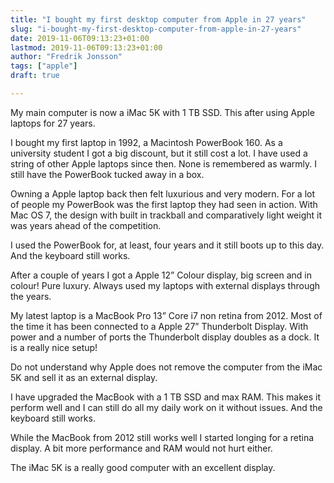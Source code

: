 ```yaml
---
title: "I bought my first desktop computer from Apple in 27 years"
slug: "i-bought-my-first-desktop-computer-from-apple-in-27-years"
date: 2019-11-06T09:13:23+01:00
lastmod: 2019-11-06T09:13:23+01:00
author: "Fredrik Jonsson"
tags: ["apple"]
draft: true

---
```


My main computer is now a iMac 5K with 1 TB SSD. This after using Apple laptops for 27 years.

I bought my first laptop in 1992, a Macintosh PowerBook 160. As a university student I got a big discount, but it still cost a lot. I have used a string of other Apple laptops since then. None is remembered as warmly. I still have the PowerBook tucked away in a box.

Owning a Apple laptop back then felt luxurious and very modern. For a lot of people my PowerBook was the first laptop they had seen in action. With Mac OS 7, the design with built in trackball and comparatively light weight it was years ahead of the competition.

I used the PowerBook for, at least, four years and it still boots up to this day. And the keyboard still works.

After a couple of years I got a Apple 12” Colour display, big screen and in colour! Pure luxury. Always used my laptops with external displays through the years.

My latest laptop is a MacBook Pro 13” Core i7 non retina from 2012. Most of the time it has been connected to a Apple 27” Thunderbolt Display. With power and a number of ports the Thunderbolt display doubles as a dock. It is a really nice setup!

Do not understand why Apple does not remove the computer from the iMac 5K and sell it as an external display.

I have upgraded the MacBook with a 1 TB SSD and max RAM. This makes it perform well and I can still do all my daily work on it without issues. And the keyboard still works.

While the MacBook from 2012 still works well I started longing for a retina display. A bit more performance and RAM would not hurt either.

The iMac 5K is a really good computer with an excellent display. 
